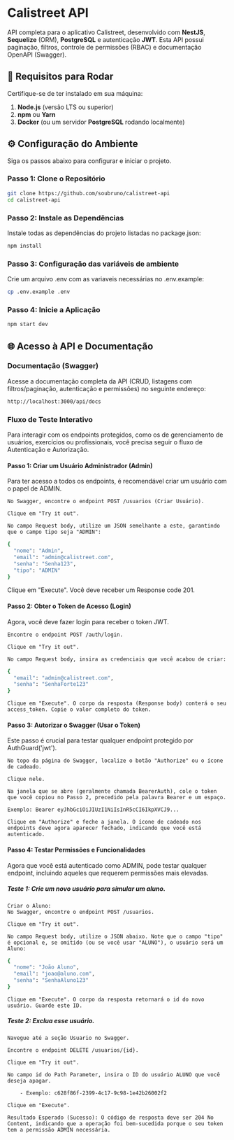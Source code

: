 # Calistreet API

API completa para o aplicativo Calistreet, desenvolvido com **NestJS**, **Sequelize** (ORM), **PostgreSQL** e autenticação **JWT**. 
Esta API possui paginação, filtros, controle de permissões (RBAC) e documentação OpenAPI (Swagger).

## 🚀 Requisitos para Rodar

Certifique-se de ter instalado em sua máquina:

1.  **Node.js** (versão LTS ou superior)
2.  **npm** ou **Yarn**
3.  **Docker** (ou um servidor **PostgreSQL** rodando localmente)

## ⚙️ Configuração do Ambiente

Siga os passos abaixo para configurar e iniciar o projeto.

### Passo 1: Clone o Repositório

```bash
git clone https://github.com/soubruno/calistreet-api
cd calistreet-api
```

### Passo 2: Instale as Dependências

Instale todas as dependências do projeto listadas no package.json:

```bash
npm install
```

### Passo 3: Configuração das variáveis de ambiente

Crie um arquivo .env com as variaveis necessárias no .env.example:

```bash
cp .env.example .env
```

### Passo 4: Inicie a Aplicação

```bash
npm start dev
```

## 🌐 Acesso à API e Documentação

### Documentação (Swagger)

Acesse a documentação completa da API (CRUD, listagens com filtros/paginação, autenticação e permissões) no seguinte endereço:

```bash
http://localhost:3000/api/docs
```

### Fluxo de Teste Interativo

Para interagir com os endpoints protegidos, como os de gerenciamento de usuários, exercícios ou profissionais, você precisa seguir o fluxo de Autenticação e Autorização.

#### Passo 1: Criar um Usuário Administrador (Admin)

Para ter acesso a todos os endpoints, é recomendável criar um usuário com o papel de ADMIN.

    No Swagger, encontre o endpoint POST /usuarios (Criar Usuário).

    Clique em "Try it out".

    No campo Request body, utilize um JSON semelhante a este, garantindo que o campo tipo seja "ADMIN":

```bash
{
  "nome": "Admin",
  "email": "admin@calistreet.com",
  "senha": "Senha123",
  "tipo": "ADMIN" 
}
```

Clique em "Execute". Você deve receber um Response code 201.

#### Passo 2: Obter o Token de Acesso (Login)

Agora, você deve fazer login para receber o token JWT.

    Encontre o endpoint POST /auth/login.

    Clique em "Try it out".

    No campo Request body, insira as credenciais que você acabou de criar:

```bash
{
  "email": "admin@calistreet.com",
  "senha": "SenhaForte123"
}
```

    Clique em "Execute". O corpo da resposta (Response body) conterá o seu access_token. Copie o valor completo do token.

#### Passo 3: Autorizar o Swagger (Usar o Token)

Este passo é crucial para testar qualquer endpoint protegido por AuthGuard('jwt').

    No topo da página do Swagger, localize o botão "Authorize" ou o ícone de cadeado.

    Clique nele.

    Na janela que se abre (geralmente chamada BearerAuth), cole o token que você copiou no Passo 2, precedido pela palavra Bearer e um espaço.

    Exemplo: Bearer eyJhbGciOiJIUzI1NiIsInR5cCI6IkpXVCJ9...

    Clique em "Authorize" e feche a janela. O ícone de cadeado nos endpoints deve agora aparecer fechado, indicando que você está autenticado.

#### Passo 4: Testar Permissões e Funcionalidades

Agora que você está autenticado como ADMIN, pode testar qualquer endpoint, incluindo aqueles que requerem permissões mais elevadas.

##### Teste 1: Crie um novo usuário para simular um aluno.

    Criar o Aluno:
    No Swagger, encontre o endpoint POST /usuarios.

    Clique em "Try it out".

    No campo Request body, utilize o JSON abaixo. Note que o campo "tipo" é opcional e, se omitido (ou se você usar "ALUNO"), o usuário será um Aluno: 

```bash
{
  "nome": "João Aluno",
  "email": "joao@aluno.com",
  "senha": "SenhaAluno123"
}
```
    Clique em "Execute". O corpo da resposta retornará o id do novo usuário. Guarde este ID.

##### Teste 2: Exclua esse usuário.

    Navegue até a seção Usuario no Swagger.

    Encontre o endpoint DELETE /usuarios/{id}.

    Clique em "Try it out".

    No campo id do Path Parameter, insira o ID do usuário ALUNO que você deseja apagar.

        - Exemplo: c628f86f-2399-4c17-9c98-1e42b26002f2

    Clique em "Execute".

    Resultado Esperado (Sucesso): O código de resposta deve ser 204 No Content, indicando que a operação foi bem-sucedida porque o seu token tem a permissão ADMIN necessária.